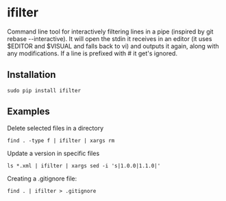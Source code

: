 # ifilter
Command line tool for interactively filtering lines in a pipe (inspired 
by git rebase --interactive). It will open the stdin it receives in an 
editor (it uses $EDITOR and $VISUAL and falls back to vi) and outputs 
it again, along with any modifications. If a line is prefixed with # 
it get's ignored.

## Installation

    sudo pip install ifilter

## Examples

Delete selected files in a directory

    find . -type f | ifilter | xargs rm

Update a version in specific files

    ls *.xml | ifilter | xargs sed -i 's|1.0.0|1.1.0|'

Creating a .gitignore file:

    find . | ifilter > .gitignore
